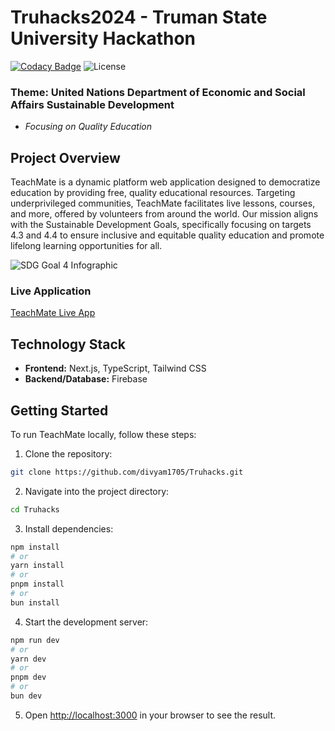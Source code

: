 # Truhacks2024 - Truman State University Hackathon

[![Codacy Badge](https://app.codacy.com/project/badge/Grade/2d72abc3fea24e89a677707d9145b4a6)](https://app.codacy.com/gh/divyam1705/Truhacks/dashboard?utm_source=gh&utm_medium=referral&utm_content=&utm_campaign=Badge_grade)
![License](https://img.shields.io/badge/license-MIT-blue)

### **Theme:** United Nations Department of Economic and Social Affairs Sustainable Development
- *Focusing on Quality Education*

## Project Overview

TeachMate is a dynamic platform web application designed to democratize education by providing free, quality educational resources. Targeting underprivileged communities, TeachMate facilitates live lessons, courses, and more, offered by volunteers from around the world. Our mission aligns with the Sustainable Development Goals, specifically focusing on targets 4.3 and 4.4 to ensure inclusive and equitable quality education and promote lifelong learning opportunities for all.

![SDG Goal 4 Infographic](https://sdgs.un.org/sites/default/files/2023-08/SDG_report_2023_infographics_Goal%204.jpg)

### Live Application

[TeachMate Live App](https://teachmate.vercel.app/)

## Technology Stack

- **Frontend:** Next.js, TypeScript, Tailwind CSS
- **Backend/Database:** Firebase

## Getting Started

To run TeachMate locally, follow these steps:

1. Clone the repository:
```bash
git clone https://github.com/divyam1705/Truhacks.git
```

2. Navigate into the project directory:
```bash
cd Truhacks
```

3. Install dependencies:
```bash
npm install
# or
yarn install
# or
pnpm install
# or
bun install
```

4. Start the development server:
```bash
npm run dev
# or
yarn dev
# or
pnpm dev
# or
bun dev
```

5. Open [http://localhost:3000](http://localhost:3000) in your browser to see the result.
